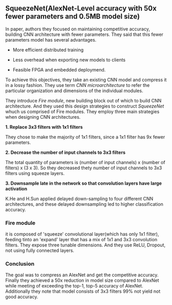 ## SqueezeNet(AlexNet-Level accuracy with 50x fewer parameters and 0.5MB model size)

In paper, authors they focused on maintaining competitive accuracy, building CNN architecture with fewer parameters. They said that this fewer parameters model has several advantages.

- More efficient distributed training

- Less overhead when exporting new models to clients

- Feasible FPGA and embedded deploymend. 

To achieve this objectives, they take an existing CNN model and compress it in a lossy fashion. They use term _CNN microarchitecture_ to refer the particular organization and dimensions of the individual modules.

They introduce _Fire module_, new building block out of which to build CNN architecture. And they used this design strategies to construct _SqueezeNet_ whuch us comprised of Fire modules. They employ three main strategies when designing CNN architectures.

**1. Replace 3x3 filters with 1x1 filters**

They chose to make the majority of 1x1 filters, since a 1x1 filter has 9x fewer parameters.

**2. Decrease the number of input channels to 3x3 filters**

The total quantity of parameters is (number of input channels) x (number of filters) x (3 x 3). So they decreased thety number of input channels to 3x3 filters using squeeze layers.

**3. Downsample late in the network so that convolution layers have large activation**

K.He and H.Sun applied delayed down-sampling to four different CNN architectures, and these delayed downsampling led to higher classification accuracy.


### Fire module ###

it is composed of 'squeeze' convolutional layer(which has only 1x1 filter), feeding tinto an 'expand' layer that has a mix of 1x1 and 3x3 convolution filters. They expose three tunable dimensions. And they use ReLU, Dropout, not using fully connected layers.

### Conclusion ###

The goal was to compress an AlexNet and get the competitive accuracy. Finally they achieved a 50x reduction in model size compared to AlexNet while meeting of exceeding the top-1, top-5 accuracy of AlexNet. Additionally they note that model consists of 3x3 filters 99% not yield not good accuracy. 


